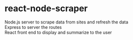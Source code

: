 # react-node-scraper
Node.js server to scrape data from sites and refresh the data  
Express to server the routes  
React front end to display and summarize to the user  
